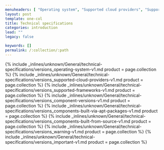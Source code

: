 ```yaml
---
menuheaders: [ "Operating system", "Supported cloud providers", "Supported frameworks", "Component versions", "Components built via apt-packages", "Components built from source", "Warning", "Important" ]
layout: post
template: one-col
title: Technical specifications
categories: introduction
lead: ""
legacy: false

keywords: []
permalink: /:collection/:path
---
```





<a href="#operating-system"></a>{% include _inlines/unknown/General/technical-specifications/versions_operating-system-v1.md  product = page.collection %}
<a href="#supported-cloud-providers"></a>{% include _inlines/unknown/General/technical-specifications/versions_supported-cloud-providers-v1.md  product = page.collection %}
<a href="#supported-frameworks"></a>{% include _inlines/unknown/General/technical-specifications/versions_supported-frameworks-v1.md  product = page.collection %}
<a href="#component-versions"></a>{% include _inlines/unknown/General/technical-specifications/versions_component-versions-v1.md  product = page.collection %}
<a href="#components-built-via-apt-packages"></a>{% include _inlines/unknown/General/technical-specifications/versions_components-built-via-apt-packages-v1.md  product = page.collection %}
<a href="#components-built-from-source"></a>{% include _inlines/unknown/General/technical-specifications/versions_components-built-from-source-v1.md  product = page.collection %}
<a href="#warning"></a>{% include _inlines/unknown/General/technical-specifications/versions_warning-v1.md  product = page.collection %}
<a href="#important"></a>{% include _inlines/unknown/General/technical-specifications/versions_important-v1.md  product = page.collection %}